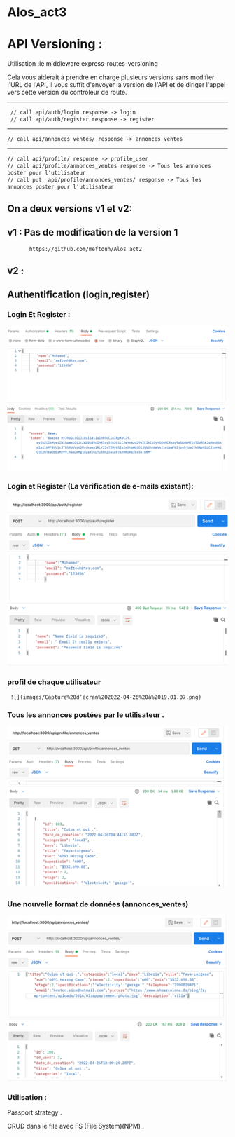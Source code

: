 # Alos_act3

# API Versioning :

Utilisation  :le middleware express-routes-versioning

Cela vous aiderait à prendre en charge plusieurs versions sans modifier l'URL de l'API, il vous suffit d'envoyer la version de l'API et de diriger l'appel vers cette version du contrôleur de route.

----------------------------------------


     // call api/auth/login response -> login 
     // call api/auth/register response -> register
----------------------------------------

    // call api/annonces_ventes/ response -> annonces_ventes
----------------------------------------

    // call api/profile/ response -> profile_user
    // call api/profile/annonces_ventes response -> Tous les annonces poster pour l'utilisateur
    // call put  api/profile/annonces_ventes/ response -> Tous les annonces poster pour l'utilisateur



## On a deux versions v1 et v2:

## v1 :        Pas de modification de la version 1

           https://github.com/meftouh/Alos_act2

## v2 : 
    
  ## Authentification (login,register) 
  
   ### Login Et Register :
      
  ![](images/Capture%20d’écran%202022-04-26%20à%2018.39.05.png)

   ### Login et Register (La vérification de e-mails existant): 
   
   ![](images/Capture%20d’écran%202022-04-26%20à%2018.58.23.png)

   
  ### profil de chaque utilisateur 
     ![](images/Capture%20d’écran%202022-04-26%20à%2019.01.07.png)

  
   ### Tous les annonces postées par le utilisateur . 
  
   ![]( images/Capture%20d’écran%202022-04-26%20à%2019.01.36.png)


  ### Une nouvelle format de données (annonces_ventes)
  
   ![](images/Capture%20d’écran%202022-04-26%20à%2019.00.27.png)

  
  ### Utilisation : 
   
   Passport strategy .
  
   CRUD dans le file avec  FS (File System)(NPM)  .
  
